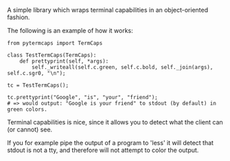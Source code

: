 A simple library which wraps terminal capabilities in an object-oriented fashion.

The following is an example of how it works:

    from pytermcaps import TermCaps

    class TestTermCaps(TermCaps):
        def prettyprint(self, *args):
            self._writeall(self.c.green, self.c.bold, self._join(args), self.c.sgr0, "\n");

    tc = TestTermCaps();
    
    tc.prettyprint("Google", "is", "your", "friend");
    # => would output: "Google is your friend" to stdout (by default) in green colors.

Terminal capabilities is nice, since it allows you to detect what the client can (or cannot) see.

If you for example pipe the output of a program to 'less' it will detect that stdout is not a tty, and therefore will not attempt to color the output.
